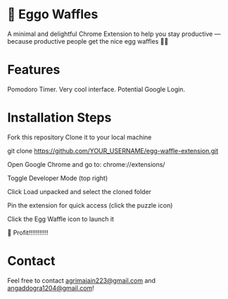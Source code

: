 # 🧇 Eggo Waffles
A minimal and delightful Chrome Extension to help you stay productive — because productive people get the nice egg waffles 🍳✨

# Features
Pomodoro Timer. 
Very cool interface.
Potential Google Login.

# Installation Steps
Fork this repository 
Clone it to your local machine

git clone https://github.com/YOUR_USERNAME/egg-waffle-extension.git

Open Google Chrome and go to:
chrome://extensions/

Toggle Developer Mode (top right)

Click Load unpacked and select the cloned folder

Pin the extension for quick access (click the puzzle icon)

Click the Egg Waffle icon to launch it

🧇 Profit!!!!!!!!!!!

# Contact 
Feel free to contact agrimajain223@gmail.com and angaddogra1204@gmail.com!



